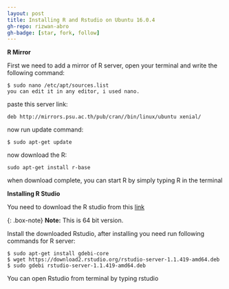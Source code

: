 ```yaml
---
layout: post
title: Installing R and Rstudio on Ubuntu 16.0.4
gh-repo: rizwan-abro
gh-badge: [star, fork, follow]
---
```


**R Mirror**

First we need to add a mirror of R server, open your terminal and write the following command:

```
$ sudo nano /etc/apt/sources.list
you can edit it in any editor, i used nano.
```

paste this server link:

```
deb http://mirrors.psu.ac.th/pub/cran//bin/linux/ubuntu xenial/
```

now run update command:

```
$ sudo apt-get update
```

now download the R:

```
sudo apt-get install r-base
```

when download complete, you can start R by simply typing R in the terminal



**Installing R Studio**

You need to download the R studio from this [link](https://download1.rstudio.org/rstudio-xenial-1.1.419-amd64.deb) 

{: .box-note}
**Note:** This is 64 bit version.

Install the downloaded Rstudio, after installing you need run following commands for R server:

~~~
$ sudo apt-get install gdebi-core
$ wget https://download2.rstudio.org/rstudio-server-1.1.419-amd64.deb
$ sudo gdebi rstudio-server-1.1.419-amd64.deb
~~~

You can open Rstudio from terminal by typing rstudio